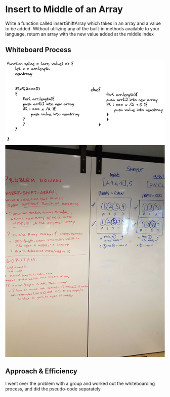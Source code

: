 # Insert to Middle of an Array

<!-- Description of the challenge -->
Write a function called insertShiftArray which takes in an array and a value to be added. Without utilizing any of the built-in methods available to your language, return an array with the new value added at the middle index

## Whiteboard Process

<!-- Embedded whiteboard image -->
![Code](../images/CC02-Code.png)
![WhiteBoard](../images/CC02-Whiteboard.jpg)

## Approach & Efficiency

<!-- What approach did you take? Discuss Why. What is the Big O space/time for this approach? -->

I went over the problem with a group and worked out the whiteboarding process, and did the pseudo-code separately
